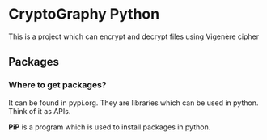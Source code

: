 ﻿# CryptoGraphy Python

This is a project which can encrypt and decrypt files using Vigenère cipher

## Packages

### Where to get packages?

It can be found in pypi.org. They are libraries which can be used in python. Think of it as APIs.

**PiP** is a program which is used to install packages in python.
